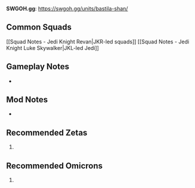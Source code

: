 **SWGOH.gg**: https://swgoh.gg/units/bastila-shan/

## Common Squads

[[Squad Notes - Jedi Knight Revan|JKR-led squads]]
[[Squad Notes - Jedi Knight Luke Skywalker|JKL-led Jedi]]

## Gameplay Notes

 - 

## Mod Notes

 - 

## Recommended Zetas

1. 

## Recommended Omicrons

1. 